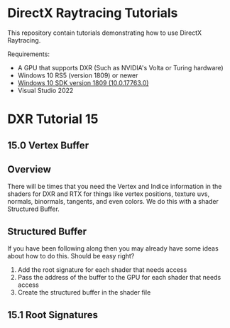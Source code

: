 DirectX Raytracing Tutorials
============
This repository contain tutorials demonstrating how to use DirectX Raytracing.

Requirements:
- A GPU that supports DXR (Such as NVIDIA's Volta or Turing hardware)
- Windows 10 RS5 (version 1809) or newer
- [Windows 10 SDK version 1809 (10.0.17763.0)](https://developer.microsoft.com/en-us/windows/downloads/sdk-archive)
- Visual Studio 2022

# DXR Tutorial 15

## 15.0 Vertex Buffer

## Overview
There will be times that you need the Vertex and Indice information in the shaders for DXR and RTX for things like vertex positions, texture uvs, normals, binormals, tangents, and even colors.  We do this with a shader Structured Buffer.

## Structured Buffer
If you have been following along then you may already have some ideas about how to do this.  Should be easy right?
1.  Add the root signature for each shader that needs access
2.  Pass the address of the buffer to the GPU for each shader that needs access
3.  Create the structured buffer in the shader file

## 15.1 Root Signatures
